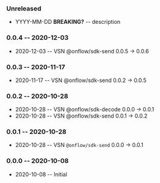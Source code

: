 ### Unreleased

- YYYY-MM-DD **BREAKING?** -- description

### 0.0.4 -- 2020-12-03

- 2020-12-03 -- VSN @onflow/sdk-send 0.0.5 -> 0.0.6

### 0.0.3 -- 2020-11-17

- 2020-11-17 -- VSN @onflow/sdk-send 0.0.2 -> 0.0.5

### 0.0.2 -- 2020-10-28

- 2020-10-28 -- VSN @onflow/sdk-decode 0.0.0 -> 0.0.1
- 2020-10-28 -- VSN @onflow/sdk-send 0.0.1 -> 0.0.2

### 0.0.1 -- 2020-10-28

- 2020-10-28 -- VSN `@onflow/sdk-send` 0.0.0 -> 0.0.1

### 0.0.0 -- 2020-10-08

- 2020-10-08 -- Initial
